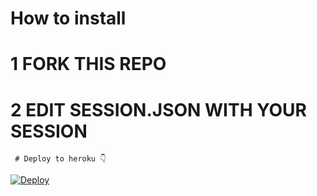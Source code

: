 #  How to install 
# 1 FORK THIS REPO 
# 2 EDIT SESSION.JSON WITH YOUR SESSION 
    
     # Deploy to heroku 👇

[![Deploy](https://www.herokucdn.com/deploy/button.svg)](https://heroku.com/deploy?template=https://github.com/DGXeon/DogeBot3/)
